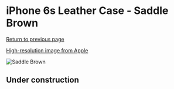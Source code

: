 # iPhone 6s Leather Case - Saddle Brown

[Return to previous page](/iphone_6)

[High-resolution image from Apple](https://store.storeimages.cdn-apple.com/8756/as-images.apple.com/is/MKXT2?wid=4500&hei=4500&fmt=png)

<div style="width: 512px"><img src="/almost_uncompressed/MKXT2.webp" alt="Saddle Brown"></div>

## Under construction
